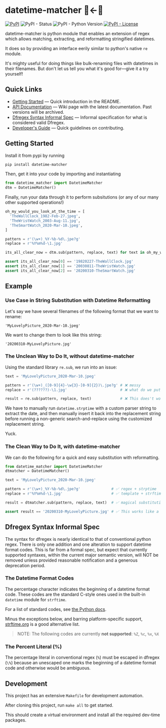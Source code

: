 # datetime-matcher 📆←💬

[![PyPI](https://img.shields.io/pypi/v/datetime-matcher?color=brightgreen&label=pypi%20package)](https://pypi.org/project/datetime-matcher/)
![PyPI - Status](https://img.shields.io/pypi/status/datetime-matcher)
![PyPI - Python Version](https://img.shields.io/pypi/pyversions/datetime-matcher)
[![PyPI - License](https://img.shields.io/pypi/l/datetime-matcher)](https://github.com/stephen-zhao/datetime_matcher/blob/main/LICENSE)

datetime-matcher is python module that enables an extension of regex which allows
matching, extracting, and reformatting stringified datetimes.

It does so by providing an interface eerily similar to python's native `re` module.

It's mighty useful for doing things like bulk-renaming files with datetimes in their
filenames. But don't let us tell you what it's good for—give it a try yourself!

## Quick Links

* [Getting Started](https://github.com/stephen-zhao/datetime_matcher#Getting-Started) — Quick introduction in the README.
* [API Documentation](https://github.com/stephen-zhao/datetime_matcher/wiki/API-Documentation) — Wiki page with the latest documentation. Past versions will be archived.
* [Dfregex Syntax Informal Spec](https://github.com/stephen-zhao/datetime_matcher#Dfregex-Syntax) — Informal specification for what is considered valid Dfregex.
* [Developer's Guide](https://github.com/stephen-zhao/datetime_matcher#Development) — Quick guidelines on contributing.

## Getting Started

Install it from pypi by running

```sh
pip install datetime-matcher
```

Then, get it into your code by importing and instantiating

```py
from datetime_matcher import DatetimeMatcher
dtm = DatetimeMatcher()
```

Finally, run your data through it to perform subsitutions (or any of our many other supported operations!)

```py
oh_my_would_you_look_at_the_time = [
  'TheWallClock_1982-Feb-27.jpeg',
  'TheWristWatch_2003-Aug-11.jpg',
  'TheSmartWatch_2020-Mar-10.jpeg',
]

pattern = r'(\w+)_%Y-%b-%d\.jpe?g'
replace = r'%Y%m%d-\1.jpg'

its_all_clear_now = dtm.sub(pattern, replace, text) for text in oh_my_would_you_look_at_the_time

assert its_all_clear_now[0] == '19820227-TheWallClock.jpg'
assert its_all_clear_now[1] == '20030811-TheWristWatch.jpg'
assert its_all_clear_now[2] == '20200310-TheSmartWatch.jpg'
```

## Example

### Use Case in String Substitution with Datetime Reformatting

Let's say we have several filenames of the following format that we want to rename:

```
'MyLovelyPicture_2020-Mar-10.jpeg'
```

We want to change them to look like this string:

```
'20200310-MyLovelyPicture.jpg'
```

### The Unclean Way to Do It, without datetime-matcher

Using the standard library `re.sub`, we run into an issue:

```python
text = 'MyLovelyPicture_2020-Mar-10.jpeg'

pattern = r'(\w+)_([0-9]{4}-\w{3}-[0-9]{2})\.jpe?g' # ❌ messy
replace = r'(??????)-\1.jpg'                        # ❌ what do we put for ??????

result = re.sub(pattern, replace, text)             # ❌ This does't work
```

We have to manually run `datetime.strptime` with a custom parser string to extract the
date, and then manually insert it back into the replacement string before running
a non-generic search-and-replace using the customized replacement string.

Yuck.

### The Clean Way to Do It, with datetime-matcher

We can do the following for a quick and easy substitution with reformatting.

```python
from datetime_matcher import DatetimeMatcher
dtmatcher = DatetimeMatcher()

text = 'MyLovelyPicture_2020-Mar-10.jpeg'

pattern = r'(\w+)_%Y-%b-%d\.jpe?g'              # ✅ regex + strptime
replace = r'%Y%m%d-\1.jpg'                      # ✅ template + strftime

result = dtmatcher.sub(pattern, replace, text)  # ✅ magical substitution

assert result == '20200310-MyLovelyPicture.jpg' # ✅ This works like a charm
```

## Dfregex Syntax Informal Spec

The syntax for dfregex is nearly identical to that of conventional python regex.
There is only one addition and one alteration to support datetime format codes.
This is far from a formal spec, but expect that currently supported syntaxes,
within the current major semantic version,
will NOT be removed unless provided reasonable notification and a generous deprecation period.

### The Datetime Format Codes

The percentage character indicates the beginning of a datetime format code. These codes
are the standard C-style ones used in the built-in `datetime` module for `strftime`.

For a list of standard codes, see [the Python docs](https://docs.python.org/3/library/datetime.html#strftime-and-strptime-format-codes).

Minus the exceptions below, and barring platform-specific support, [strftime.org](https://strftime.org/) is a good alternative list.

> NOTE: The following codes are currently **not supported**: `%Z`, `%c`, `%x`, `%X`

### The Percent Literal (%)

The percentage literal in conventional regex (`%`) must be escaped in dfregex (`\%`)
because an unescaped one marks the beginning of a datetime format code and otherwise would be
ambiguous.

## Development

This project has an extensive `Makefile` for development automation.

After cloning this project, run `make all` to get started.

This should create a virtual environment and install all the required dev-time packages.
